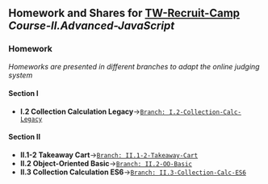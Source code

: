 ## Homework and Shares for [TW-Recruit-Camp](https://github.com/thoughtworks-recruit-camp) *Course-II.Advanced-JavaScript*
### Homework 
*Homeworks are presented in different branches to adapt the online judging system*
#### Section I
* **I.2 Collection Calculation Legacy**->[`Branch: I.2-Collection-Calc-Legacy`](https://github.com/meizhu812/Course-II.Advanced-JavaScript/tree/I.2-Collection-Calc-Legacy)
#### Section II
* **II.1-2 Takeaway Cart**->[`Branch: II.1-2-Takeaway-Cart`](https://github.com/meizhu812/Course-II.Advanced-JavaScript/tree/II.1-2-Takeaway-Cart) 
* **II.2 Object-Oriented Basic**->[`Branch: II.2-OO-Basic`](https://github.com/meizhu812/Course-II.Advanced-JavaScript/tree/II.2-OO-Basic)
* **II.3 Collection Calculation ES6**->[`Branch: II.3-Collection-Calc-ES6`](https://github.com/meizhu812/Course-II.Advanced-JavaScript/tree/II.3-Collection-Calc-ES6)
